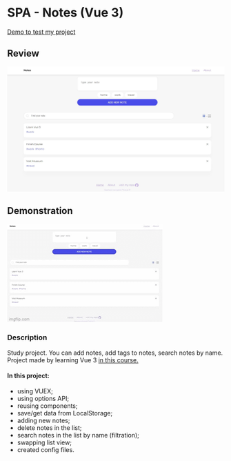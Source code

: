 # SPA - Notes (Vue 3)

[Demo to test my project](https://ollaweb.github.io/vue3-cli-notes/)

## Review

![Look at this lovely design](https://github.com/ollaweb/vue3-cli-notes/blob/main/Notes.JPG)

## Demonstration

![Demonstration](https://github.com/ollaweb/vue3-cli-notes/blob/main/demonstration.gif)

### Description

Study project. You can add notes, add tags to notes, search notes by name.
Project made by learning Vue 3 [in this course.](https://tocode.ru/courses/vuejs-3-s-nulya-do-rezultata/)

#### In this project:

- using VUEX;
- using options API;
- reusing components;
- save/get data from LocalStorage;
- adding new notes;
- delete notes in the list;
- search notes in the list by name (filtration);
- swapping list view;
- created config files.
